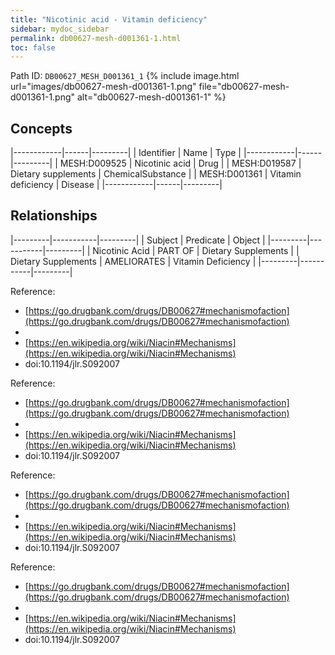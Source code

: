 ```yaml
---
title: "Nicotinic acid - Vitamin deficiency"
sidebar: mydoc_sidebar
permalink: db00627-mesh-d001361-1.html
toc: false 
---
```



Path ID: `DB00627_MESH_D001361_1`
{% include image.html url="images/db00627-mesh-d001361-1.png" file="db00627-mesh-d001361-1.png" alt="db00627-mesh-d001361-1" %}

## Concepts

|------------|------|---------|
| Identifier | Name | Type    |
|------------|------|---------|
| MESH:D009525 | Nicotinic acid | Drug |
| MESH:D019587 | Dietary supplements | ChemicalSubstance |
| MESH:D001361 | Vitamin deficiency | Disease |
|------------|------|---------|

## Relationships

|---------|-----------|---------|
| Subject | Predicate | Object  |
|---------|-----------|---------|
| Nicotinic Acid | PART OF | Dietary Supplements |
| Dietary Supplements | AMELIORATES | Vitamin Deficiency |
|---------|-----------|---------|

Reference: 
  - [https://go.drugbank.com/drugs/DB00627#mechanismofaction](https://go.drugbank.com/drugs/DB00627#mechanismofaction)
  - 
  - [https://en.wikipedia.org/wiki/Niacin#Mechanisms](https://en.wikipedia.org/wiki/Niacin#Mechanisms)
  - doi:10.1194/jlr.S092007

Reference: 
  - [https://go.drugbank.com/drugs/DB00627#mechanismofaction](https://go.drugbank.com/drugs/DB00627#mechanismofaction)
  - 
  - [https://en.wikipedia.org/wiki/Niacin#Mechanisms](https://en.wikipedia.org/wiki/Niacin#Mechanisms)
  - doi:10.1194/jlr.S092007

Reference: 
  - [https://go.drugbank.com/drugs/DB00627#mechanismofaction](https://go.drugbank.com/drugs/DB00627#mechanismofaction)
  - 
  - [https://en.wikipedia.org/wiki/Niacin#Mechanisms](https://en.wikipedia.org/wiki/Niacin#Mechanisms)
  - doi:10.1194/jlr.S092007

Reference: 
  - [https://go.drugbank.com/drugs/DB00627#mechanismofaction](https://go.drugbank.com/drugs/DB00627#mechanismofaction)
  - 
  - [https://en.wikipedia.org/wiki/Niacin#Mechanisms](https://en.wikipedia.org/wiki/Niacin#Mechanisms)
  - doi:10.1194/jlr.S092007
